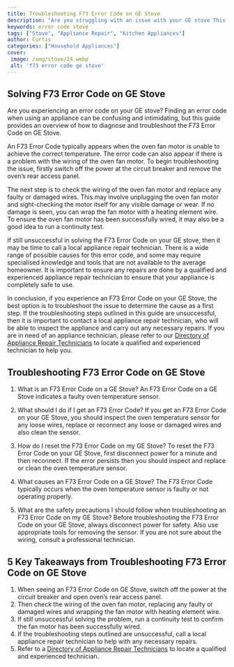 ```yaml
---
title: Troubleshooting F73 Error Code on GE Stove
description: "Are you struggling with an issue with your GE stove This blog will provide you with the step-by-step guide to troubleshooting the F73 error code and restoring your appliance back to normal"
keywords: error code stove
tags: ["Stove", "Appliance Repair", "Kitchen Appliances"]
author: Curtis
categories: ["Household Appliances"]
cover: 
 image: /img/stove/24.webp
 alt: 'f73 error code ge stove'
---
```

## Solving F73 Error Code on GE Stove

Are you experiencing an error code on your GE stove? Finding an error code when using an appliance can be confusing and intimidating, but this guide provides an overview of how to diagnose and troubleshoot the F73 Error Code on GE Stove.

An F73 Error Code typically appears when the oven fan motor is unable to achieve the correct temperature. The error code can also appear if there is a problem with the wiring of the oven fan motor. To begin troubleshooting the issue, firstly switch off the power at the circuit breaker and remove the oven’s rear access panel.

The next step is to check the wiring of the oven fan motor and replace any faulty or damaged wires. This may involve unplugging the oven fan motor and sight-checking the motor itself for any visible damage or wear. If no damage is seen, you can wrap the fan motor with a heating element wire. To ensure the oven fan motor has been successfully wired, it may also be a good idea to run a continuity test.

If still unsuccessful in solving the F73 Error Code on your GE stove, then it may be time to call a local appliance repair technician. There is a wide range of possible causes for this error code, and some may require specialised knowledge and tools that are not available to the average homeowner. It is important to ensure any repairs are done by a qualified and experienced appliance repair technician to ensure that your appliance is completely safe to use.

In conclusion, if you experience an F73 Error Code on your GE Stove, the best option is to troubleshoot the issue to determine the cause as a first step. If the troubleshooting steps outlined in this guide are unsuccessful, then it is important to contact a local appliance repair technician, who will be able to inspect the appliance and carry out any necessary repairs. If you are in need of an appliance technician, please refer to our [Directory of Appliance Repair Technicians](./pages/appliance-repair-technicians) to locate a qualified and experienced technician to help you.

## Troubleshooting F73 Error Code on GE Stove
1. What is an F73 Error Code on a GE Stove?
 An F73 Error Code on a GE Stove indicates a faulty oven temperature sensor.

2. What should I do if I get an F73 Error Code?
 If you get an F73 Error Code on your GE Stove, you should inspect the oven temperature sensor for any loose wires, replace or reconnect any loose or damaged wires and also clean the sensor.

3. How do I reset the F73 Error Code on my GE Stove?
 To reset the F73 Error Code on your GE Stove, first disconnect power for a minute and then reconnect. If the error persists then you should inspect and replace or clean the oven temperature sensor.

4. What causes an F73 Error Code on a GE Stove?
 The F73 Error Code typically occurs when the oven temperature sensor is faulty or not operating properly.

5. What are the safety precautions I should follow when troubleshooting an F73 Error Code on my GE Stove?
 Before troubleshooting the F73 Error Code on your GE Stove, always disconnect power for safety. Also use appropriate tools for removing the sensor. If you are not sure about the wiring, consult a professional technician.

## 5 Key Takeaways from Troubleshooting F73 Error Code on GE Stove
1. When seeing an F73 Error Code on GE Stove, switch off the power at the circuit breaker and open oven’s rear access panel. 
2. Then check the wiring of the oven fan motor, replacing any faulty or damaged wires and wrapping the fan motor with heating element wire.
3. If still unsuccessful solving the problem, run a continuity test to confirm the fan motor has been successfully wired.
4. If the troubleshooting steps outlined are unsuccessful, call a local appliance repair technician to help with any necessary repairs. 
5. Refer to a [Directory of Appliance Repair Technicians](./pages/appliance-repair-technicians) to locate a qualified and experienced technician.
